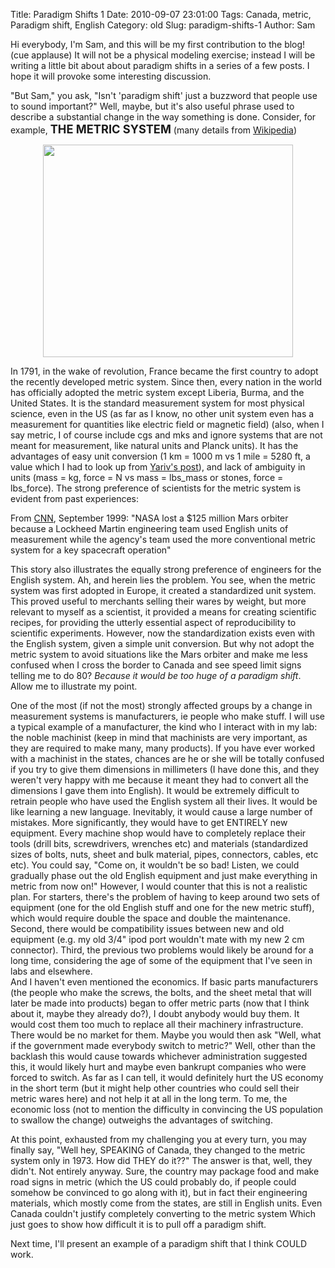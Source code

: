 Title: Paradigm Shifts 1
Date: 2010-09-07 23:01:00
Tags: Canada, metric, Paradigm shift, English
Category: old
Slug: paradigm-shifts-1
Author: Sam

<div class="im"><div>Hi everybody, I'm Sam, and this will be my first contribution to the  blog! (cue applause) It will not be a physical modeling exercise;  instead I will be writing a little bit about about paradigm shifts in a  series of a few posts. I hope it will provoke some interesting discussion.

"But Sam," you ask, "Isn't 'paradigm shift' just a buzzword that people use to sound important?"  Well, maybe, but it's also useful phrase used to describe a  substantial change in the way something is done. Consider, for example,
<span style="font-size: 130%; font-weight: bold;">
THE METRIC SYSTEM</span>
(many details from <a href="http://en.wikipedia.org/wiki/Metric_system" target="_blank">Wikipedia</a>)

<a href="http://www.debateitout.com/wp-content/uploads/2009/11/metric-system.jpg" onblur="try {parent.deselectBloggerImageGracefully();} catch(e) {}"><img alt="" border="0" src="http://www.debateitout.com/wp-content/uploads/2009/11/metric-system.jpg" style="cursor: pointer; display: block; height: 340px; margin: 0px auto 10px; text-align: center; width: 400px;" /></a>


<a name='more'></a>In  1791, in the wake of revolution, France became the first country to  adopt the recently developed metric system. Since then, every nation in  the world has officially adopted the metric system except Liberia,  Burma, and the United States. It is the standard measurement system for  most physical science, even in the US (as far as I know, no other unit  system even has a measurement for quantities like electric field or  magnetic field) (also, when I say metric, I of course include cgs and  mks and ignore systems that are not meant for measurement, like natural  units and Planck units). It has the advantages of easy unit conversion  (1 km = 1000 m vs 1 mile = 5280 ft, a value which I had to look up from <a href="http://thevirtuosi.blogspot.com/2010/09/remembering-two-things.html">Yariv's  post</a>), and lack of ambiguity in units (mass = kg, force = N vs mass =  lbs_mass or stones, force = lbs_force). The strong preference of  scientists for the metric system is evident from past experiences:

From <a href="http://www.cnn.com/TECH/space/9909/30/mars.metric.02/">CNN</a>, September 1999:
"NASA lost a $125 million Mars orbiter because a Lockheed Martin  engineering team used English units of measurement while the agency's  team used the more conventional metric system for a key spacecraft  operation"

This story also illustrates the equally strong  preference of engineers for the English system. Ah, and herein lies the  problem. You see, when the metric system was first adopted in Europe, it  created a standardized unit system. This proved useful to merchants  selling their wares by weight, but more relevant to myself as a  scientist, it provided a means for creating scientific recipes, for  providing the utterly essential aspect of reproducibility to scientific  experiments. However, now the standardization exists even with the  English system, given a simple unit conversion. But why not adopt the metric system to avoid situations like the Mars orbiter and make me  less confused when I cross the border to Canada and see speed limit  signs telling me to do 80? <i>Because it would be too huge of a paradigm shift</i>. Allow me to illustrate my point.

</div>One of the most (if not the most) strongly affected groups by a  change in measurement systems is manufacturers, ie people who make  stuff. I will use a typical example of a manufacturer, the kind who I  interact with in my lab: the noble machinist (keep in mind that machinists are very important, as they are required to make many, many products). If  you have ever worked with a machinist in the states, chances are he or  she will be totally confused if you try to give them dimensions in  millimeters (I have done this, and they weren't very happy with me  because it meant they had to convert all the dimensions I gave them into  English). It would be extremely difficult to retrain people who have  used the English system all their lives. It would be like learning a new  language. Inevitably, it would cause a large number of mistakes. More  significantly, they would have to get ENTIRELY new equipment. Every  machine shop would have to completely replace their tools (drill bits,  screwdrivers, wrenches etc) and materials (standardized sizes of bolts,  nuts, sheet and bulk material, pipes, connectors, cables, etc etc). You could say, "Come on, it wouldn't be so bad! Listen, we  could  gradually phase out the old English equipment and just make everything  in metric from now on!" However, I would counter that this is not a  realistic plan. For starters, there's the problem of having to keep  around two sets of equipment (one for the old English stuff and one for  the new metric stuff), which would require double the space and double  the maintenance. Second, there would be compatibility issues between new and  old equipment (e.g. my old 3/4" ipod port wouldn't mate with my new 2 cm connector). Third, the previous two problems would likely be around  for a long time, considering the age of some of the equipment that I've  seen in labs and elsewhere.</div>
And I haven't even mentioned the economics. If basic parts  manufacturers (the people who make the screws, the bolts, and the sheet  metal that will later be made into products) began to offer metric parts  (now that I think about it, maybe they already do?), I doubt anybody  would buy them. It would cost them too much to replace all their  machinery infrastructure. There would be no market for them. Maybe you  would then ask "Well, what if the government made everybody switch to  metric?" Well, other than the backlash this would cause towards  whichever administration suggested this, it would likely hurt and maybe  even bankrupt companies who were forced to switch. As far as I can tell,  it would definitely hurt the US economy in the short term (but it might help other countries who  could sell their metric wares here) and not help it at all in the long term. To me, the economic loss (not to  mention the difficulty in convincing the US population to swallow the  change) outweighs the advantages of switching.

At this point, exhausted from my challenging you at every turn, you  may finally say, "Well hey, SPEAKING of Canada, they changed to the  metric system only in 1973. How did THEY do it??" The answer is that,  well, they didn't. Not entirely anyway. Sure, the country may package  food and make road signs in metric (which the US could probably do, if  people could somehow be convinced to go along with it), but in fact  their engineering materials, which mostly come from the states, are  still in English units. Even Canada couldn't justify completely  converting to the metric system Which just goes to show how difficult it  is to pull off a paradigm shift.

Next time, I'll present an example of a paradigm shift that I think COULD work.
